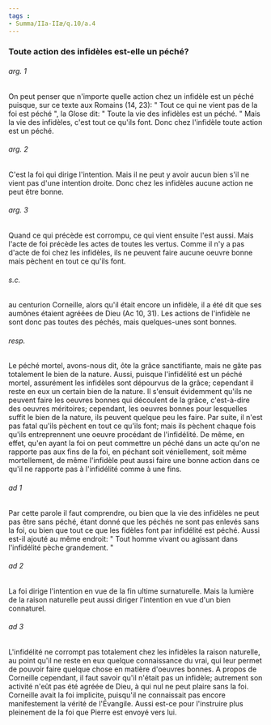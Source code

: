 ```yaml
---
tags : 
- Summa/IIa-IIæ/q.10/a.4
---
```


### Toute action des infidèles est-elle un péché?

###### arg. 1
On peut penser que n'importe quelle action chez un infidèle est un péché puisque, sur ce texte aux Romains (14, 23): " Tout ce qui ne vient pas de la foi est péché ", la Glose dit: " Toute la vie des infidèles est un péché. " Mais la vie des infidèles, c'est tout ce qu'ils font. Donc chez l'infidèle toute action est un péché. 

###### arg. 2
C'est la foi qui dirige l'intention. Mais il ne peut y avoir aucun bien s'il ne vient pas d'une intention droite. Donc chez les infidèles aucune action ne peut être bonne. 

###### arg. 3
Quand ce qui précède est corrompu, ce qui vient ensuite l'est aussi. Mais l'acte de foi précède les actes de toutes les vertus. Comme il n'y a pas d'acte de foi chez les infidèles, ils ne peuvent faire aucune oeuvre bonne mais pèchent en tout ce qu'ils font. 

###### s.c.
au centurion Corneille, alors qu'il était encore un infidèle, il a été dit que ses aumônes étaient agréées de Dieu (Ac 10, 31). Les actions de l'infidèle ne sont donc pas toutes des péchés, mais quelques-unes sont bonnes. 

###### resp.
Le péché mortel, avons-nous dit, ôte la grâce sanctifiante, mais ne gâte pas totalement le bien de la nature. Aussi, puisque l'infidélité est un péché mortel, assurément les infidèles sont dépourvus de la grâce; cependant il reste en eux un certain bien de la nature. Il s'ensuit évidemment qu'ils ne peuvent faire les oeuvres bonnes qui découlent de la grâce, c'est-à-dire des oeuvres méritoires; cependant, les oeuvres bonnes pour lesquelles suffit le bien de la nature, ils peuvent quelque peu les faire. Par suite, il n'est pas fatal qu'ils pèchent en tout ce qu'ils font; mais ils pèchent chaque fois qu'ils entreprennent une oeuvre procédant de l'infidélité. De même, en effet, qu'en ayant la foi on peut commettre un péché dans un acte qu'on ne rapporte pas aux fins de la foi, en péchant soit véniellement, soit même mortellement, de même l'infidèle peut aussi faire une bonne action dans ce qu'il ne rapporte pas à l'infidélité comme à une fins. 

###### ad 1
Par cette parole il faut comprendre, ou bien que la vie des infidèles ne peut pas être sans péché, étant donné que les péchés ne sont pas enlevés sans la foi, ou bien que tout ce que les fidèles font par infidélité est péché. Aussi est-il ajouté au même endroit: " Tout homme vivant ou agissant dans l'infidélité pèche grandement. " 

###### ad 2
La foi dirige l'intention en vue de la fin ultime surnaturelle. Mais la lumière de la raison naturelle peut aussi diriger l'intention en vue d'un bien connaturel. 

###### ad 3
L'infidélité ne corrompt pas totalement chez les infidèles la raison naturelle, au point qu'il ne reste en eux quelque connaissance du vrai, qui leur permet de pouvoir faire quelque chose en matière d'oeuvres bonnes. A propos de Corneille cependant, il faut savoir qu'il n'était pas un infidèle; autrement son activité n'eût pas été agréée de Dieu, à qui nul ne peut plaire sans la foi. Corneille avait la foi implicite, puisqu'il ne connaissait pas encore manifestement la vérité de l'Évangile. Aussi est-ce pour l'instruire plus pleinement de la foi que Pierre est envoyé vers lui. 

